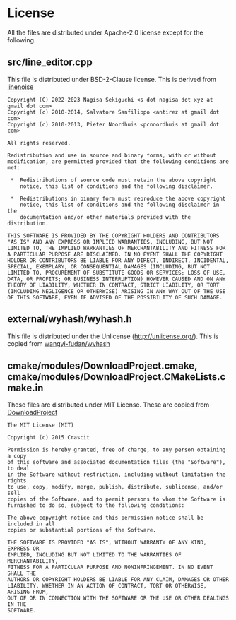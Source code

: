 # License

All the files are distributed under Apache-2.0 license except for the following.

## src/line_editor.cpp

This file is distributed under BSD-2-Clause license.
This is derived from [linenoise](https://github.com/antirez/linenoise)

```
Copyright (C) 2022-2023 Nagisa Sekiguchi <s dot nagisa dot xyz at gmail dot com>
Copyright (c) 2010-2014, Salvatore Sanfilippo <antirez at gmail dot com>
Copyright (c) 2010-2013, Pieter Noordhuis <pcnoordhuis at gmail dot com>

All rights reserved.

Redistribution and use in source and binary forms, with or without
modification, are permitted provided that the following conditions are
met:

 *  Redistributions of source code must retain the above copyright
    notice, this list of conditions and the following disclaimer.

 *  Redistributions in binary form must reproduce the above copyright
    notice, this list of conditions and the following disclaimer in the
    documentation and/or other materials provided with the distribution.

THIS SOFTWARE IS PROVIDED BY THE COPYRIGHT HOLDERS AND CONTRIBUTORS
"AS IS" AND ANY EXPRESS OR IMPLIED WARRANTIES, INCLUDING, BUT NOT
LIMITED TO, THE IMPLIED WARRANTIES OF MERCHANTABILITY AND FITNESS FOR
A PARTICULAR PURPOSE ARE DISCLAIMED. IN NO EVENT SHALL THE COPYRIGHT
HOLDER OR CONTRIBUTORS BE LIABLE FOR ANY DIRECT, INDIRECT, INCIDENTAL,
SPECIAL, EXEMPLARY, OR CONSEQUENTIAL DAMAGES (INCLUDING, BUT NOT
LIMITED TO, PROCUREMENT OF SUBSTITUTE GOODS OR SERVICES; LOSS OF USE,
DATA, OR PROFITS; OR BUSINESS INTERRUPTION) HOWEVER CAUSED AND ON ANY
THEORY OF LIABILITY, WHETHER IN CONTRACT, STRICT LIABILITY, OR TORT
(INCLUDING NEGLIGENCE OR OTHERWISE) ARISING IN ANY WAY OUT OF THE USE
OF THIS SOFTWARE, EVEN IF ADVISED OF THE POSSIBILITY OF SUCH DAMAGE.
```

## external/wyhash/wyhash.h

This file is distributed under the Unlicense (http://unlicense.org/).
This is copied from [wangyi-fudan/wyhash](https://github.com/wangyi-fudan/wyhash)

## cmake/modules/DownloadProject.cmake, cmake/modules/DownloadProject.CMakeLists.cmake.in

These files are distributed under MIT License.
These are copied from [DownloadProject](https://github.com/Crascit/DownloadProject)

```
The MIT License (MIT)

Copyright (c) 2015 Crascit

Permission is hereby granted, free of charge, to any person obtaining a copy
of this software and associated documentation files (the "Software"), to deal
in the Software without restriction, including without limitation the rights
to use, copy, modify, merge, publish, distribute, sublicense, and/or sell
copies of the Software, and to permit persons to whom the Software is
furnished to do so, subject to the following conditions:

The above copyright notice and this permission notice shall be included in all
copies or substantial portions of the Software.

THE SOFTWARE IS PROVIDED "AS IS", WITHOUT WARRANTY OF ANY KIND, EXPRESS OR
IMPLIED, INCLUDING BUT NOT LIMITED TO THE WARRANTIES OF MERCHANTABILITY,
FITNESS FOR A PARTICULAR PURPOSE AND NONINFRINGEMENT. IN NO EVENT SHALL THE
AUTHORS OR COPYRIGHT HOLDERS BE LIABLE FOR ANY CLAIM, DAMAGES OR OTHER
LIABILITY, WHETHER IN AN ACTION OF CONTRACT, TORT OR OTHERWISE, ARISING FROM,
OUT OF OR IN CONNECTION WITH THE SOFTWARE OR THE USE OR OTHER DEALINGS IN THE
SOFTWARE.
```

